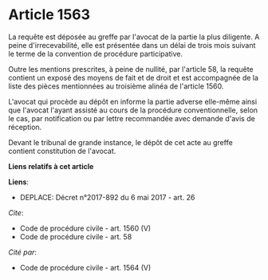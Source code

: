 # Article 1563

La requête est déposée au greffe par l'avocat de la partie la plus diligente. A peine d'irrecevabilité, elle est présentée
dans un délai de trois mois suivant le terme de la convention de procédure participative. 

Outre les mentions prescrites, à peine de nullité, par l'article 58, la requête contient un exposé des moyens de fait et de
droit et est accompagnée de la liste des pièces mentionnées au troisième alinéa de l'article 1560. 

L'avocat qui procède au dépôt en informe la partie adverse elle-même ainsi que l'avocat l'ayant assisté au cours de la
procédure conventionnelle, selon le cas, par notification ou par lettre recommandée avec demande d'avis de réception. 

Devant le tribunal de grande instance, le dépôt de cet acte au greffe contient constitution de l'avocat.

**Liens relatifs à cet article**

**Liens**:

  - DEPLACE: Décret n°2017-892 du 6 mai 2017 - art. 26

_Cite_:

  - Code de procédure civile - art. 1560 (V)
  - Code de procédure civile - art. 58

_Cité par_:

  - Code de procédure civile - art. 1564 (V)
